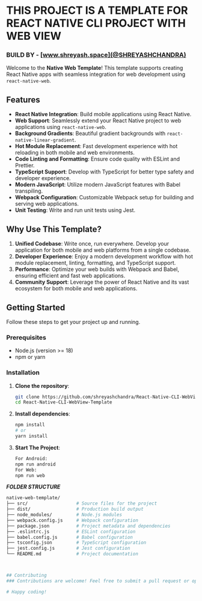 # THIS PROJECT IS A TEMPLATE FOR REACT NATIVE CLI PROJECT WITH WEB VIEW

### BUILD BY - [www.shreyash.space](@SHREYASHCHANDRA)

Welcome to the **Native Web Template**! This template supports creating React Native apps with seamless integration for web development using `react-native-web`.

## Features

- **React Native Integration**: Build mobile applications using React Native.
- **Web Support**: Seamlessly extend your React Native project to web applications using `react-native-web`.
- **Background Gradients**: Beautiful gradient backgrounds with `react-native-linear-gradient`.
- **Hot Module Replacement**: Fast development experience with hot reloading in both mobile and web environments.
- **Code Linting and Formatting**: Ensure code quality with ESLint and Prettier.
- **TypeScript Support**: Develop with TypeScript for better type safety and developer experience.
- **Modern JavaScript**: Utilize modern JavaScript features with Babel transpiling.
- **Webpack Configuration**: Customizable Webpack setup for building and serving web applications.
- **Unit Testing**: Write and run unit tests using Jest.

## Why Use This Template?

1. **Unified Codebase**: Write once, run everywhere. Develop your application for both mobile and web platforms from a single codebase.
2. **Developer Experience**: Enjoy a modern development workflow with hot module replacement, linting, formatting, and TypeScript support.
3. **Performance**: Optimize your web builds with Webpack and Babel, ensuring efficient and fast web applications.
4. **Community Support**: Leverage the power of React Native and its vast ecosystem for both mobile and web applications.

## Getting Started

Follow these steps to get your project up and running.

### Prerequisites

- Node.js (version >= 18)
- npm or yarn

### Installation

1. **Clone the repository**:

   ```sh
   git clone https://github.com/shreyashchandra/React-Native-CLI-WebView-Template.git
   cd React-Native-CLI-WebView-Template
   
2. **Install dependencies**:
   ```sh
   npm install
   # or
   yarn install

3. **Start The Project**:
   ```sh
   For Android:
   npm run android
   For Web:
   npm run web

***FOLDER STRUCTURE***
```sh
native-web-template/
├── src/                  # Source files for the project
├── dist/                 # Production build output
├── node_modules/         # Node.js modules
├── webpack.config.js     # Webpack configuration
├── package.json          # Project metadata and dependencies
├── .eslintrc.js          # ESLint configuration
├── babel.config.js       # Babel configuration
├── tsconfig.json         # TypeScript configuration
├── jest.config.js        # Jest configuration
└── README.md             # Project documentation



## Contributing
### Contributions are welcome! Feel free to submit a pull request or open an issue.

# Happy coding!
